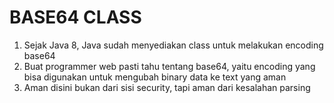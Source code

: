 # BASE64 CLASS

1. Sejak Java 8, Java sudah menyediakan class untuk melakukan encoding base64
2. Buat programmer web pasti tahu tentang base64, yaitu encoding yang bisa digunakan untuk mengubah binary data ke text yang aman
3. Aman disini bukan dari sisi security, tapi aman dari kesalahan parsing

